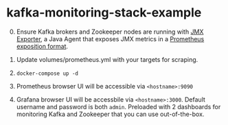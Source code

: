 # kafka-monitoring-stack-example

0. Ensure Kafka brokers and Zookeeper nodes are running with [JMX Exporter](https://github.com/prometheus/jmx_exporter), a Java Agent that exposes JMX metrics in a [Prometheus exposition format](https://github.com/prometheus/docs/blob/master/content/docs/instrumenting/exposition_formats.md#text-format-example).

1. Update volumes/prometheus.yml with your targets for scraping.

2. `docker-compose up -d`

3. Prometheus browser UI will be accessible via `<hostname>:9090`

4. Grafana browser UI will be accessbile via `<hostname>:3000`. 
Default username and password is both `admin`.
Preloaded with 2 dashboards for monitoring Kafka and Zookeeper that you can use out-of-the-box.
